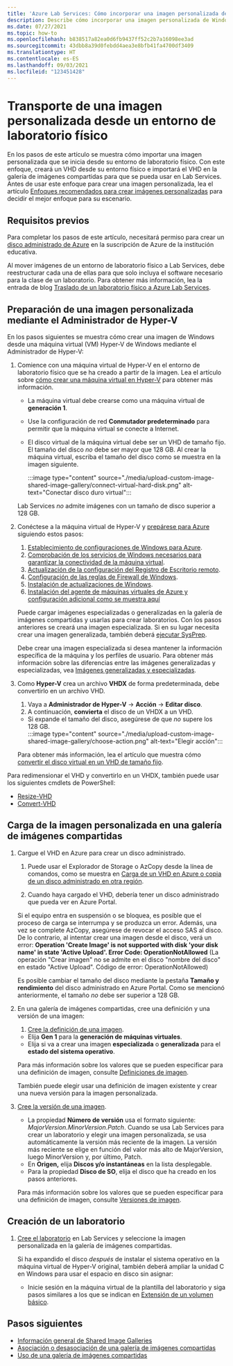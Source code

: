 ```yaml
---
title: 'Azure Lab Services: Cómo incorporar una imagen personalizada de Windows desde el entorno de laboratorio físico'
description: Describe cómo incorporar una imagen personalizada de Windows desde el entorno de laboratorio físico.
ms.date: 07/27/2021
ms.topic: how-to
ms.openlocfilehash: b838517a82ea0d6fb9437ff52c2b7a16098ee3ad
ms.sourcegitcommit: 43dbb8a39d0febdd4aea3e8bfb41fa4700df3409
ms.translationtype: HT
ms.contentlocale: es-ES
ms.lasthandoff: 09/03/2021
ms.locfileid: "123451428"
---
```

# <a name="bring-a-windows-custom-image-from-a-physical-lab-environment"></a>Transporte de una imagen personalizada desde un entorno de laboratorio físico

En los pasos de este artículo se muestra cómo importar una imagen personalizada que se inicia desde su entorno de laboratorio físico.  Con este enfoque, creará un VHD desde su entorno físico e importará el VHD en la galería de imágenes compartidas para que se pueda usar en Lab Services.  Antes de usar este enfoque para crear una imagen personalizada, lea el artículo [Enfoques recomendados para crear imágenes personalizadas](approaches-for-custom-image-creation.md) para decidir el mejor enfoque para su escenario.

## <a name="prerequisites"></a>Requisitos previos

Para completar los pasos de este artículo, necesitará permiso para crear un [disco administrado de Azure](../virtual-machines/managed-disks-overview.md) en la suscripción de Azure de la institución educativa.

Al mover imágenes de un entorno de laboratorio físico a Lab Services, debe reestructurar cada una de ellas para que solo incluya el software necesario para la clase de un laboratorio.  Para obtener más información, lea la entrada de blog [Traslado de un laboratorio físico a Azure Lab Services](https://techcommunity.microsoft.com/t5/azure-lab-services/moving-from-a-physical-lab-to-azure-lab-services/ba-p/1654931).

## <a name="prepare-a-custom-image-using-hyper-v-manager"></a>Preparación de una imagen personalizada mediante el Administrador de Hyper-V

En los pasos siguientes se muestra cómo crear una imagen de Windows desde una máquina virtual (VM) Hyper-V de Windows mediante el Administrador de Hyper-V:

1. Comience con una máquina virtual de Hyper-V en el entorno de laboratorio físico que se ha creado a partir de la imagen.  Lea el artículo sobre [cómo crear una máquina virtual en Hyper-V](/windows-server/virtualization/hyper-v/get-started/create-a-virtual-machine-in-hyper-v) para obtener más información.
    -   La máquina virtual debe crearse como una máquina virtual de **generación 1**.
    -   Use la configuración de red **Conmutador predeterminado** para permitir que la máquina virtual se conecte a Internet.
    -   El disco virtual de la máquina virtual debe ser un VHD de tamaño fijo.  El tamaño del disco *no* debe ser mayor que 128 GB. Al crear la máquina virtual, escriba el tamaño del disco como se muestra en la imagen siguiente.
       
        :::image type="content" source="./media/upload-custom-image-shared-image-gallery/connect-virtual-hard-disk.png" alt-text="Conectar disco duro virtual":::

    Lab Services *no* admite imágenes con un tamaño de disco superior a 128 GB. 
   
1. Conéctese a la máquina virtual de Hyper-V y [prepárese para Azure](../virtual-machines/windows/prepare-for-upload-vhd-image.md) siguiendo estos pasos:
    1. [Establecimiento de configuraciones de Windows para Azure](../virtual-machines/windows/prepare-for-upload-vhd-image.md#set-windows-configurations-for-azure).
    1. [Comprobación de los servicios de Windows necesarios para garantizar la conectividad de la máquina virtual](../virtual-machines/windows/prepare-for-upload-vhd-image.md#check-the-windows-services).
    1. [Actualización de la configuración del Registro de Escritorio remoto](../virtual-machines/windows/prepare-for-upload-vhd-image.md#update-remote-desktop-registry-settings).
    1. [Configuración de las reglas de Firewall de Windows](../virtual-machines/windows/prepare-for-upload-vhd-image.md#configure-windows-firewall-rules).
    1. [Instalación de actualizaciones de Windows](../virtual-machines/windows/prepare-for-upload-vhd-image.md).
    1. [Instalación del agente de máquinas virtuales de Azure y configuración adicional como se muestra aquí](../virtual-machines/windows/prepare-for-upload-vhd-image.md#complete-the-recommended-configurations) 
        
    Puede cargar imágenes especializadas o generalizadas en la galería de imágenes compartidas y usarlas para crear laboratorios.  Con los pasos anteriores se creará una imagen especializada. Si en su lugar necesita crear una imagen generalizada, también deberá [ejecutar SysPrep](../virtual-machines/windows/prepare-for-upload-vhd-image.md#determine-when-to-use-sysprep).  

    Debe crear una imagen especializada si desea mantener la información específica de la máquina y los perfiles de usuario.  Para obtener más información sobre las diferencias entre las imágenes generalizadas y especializadas, vea [Imágenes generalizadas y especializadas](../virtual-machines/shared-image-galleries.md#generalized-and-specialized-images).

1. Como **Hyper-V** crea un archivo **VHDX** de forma predeterminada, debe convertirlo en un archivo VHD.
    1. Vaya a **Administrador de Hyper-V** -> **Acción** -> **Editar disco**.
    1. A continuación, **convierta** el disco de un VHDX a un VHD.  
     - Si expande el tamaño del disco, asegúrese de que *no* supere los 128 GB.        
        :::image type="content" source="./media/upload-custom-image-shared-image-gallery/choose-action.png" alt-text="Elegir acción":::   

    Para obtener más información, lea el artículo que muestra cómo [convertir el disco virtual en un VHD de tamaño fijo](../virtual-machines/windows/prepare-for-upload-vhd-image.md#convert-the-virtual-disk-to-a-fixed-size-vhd).

Para redimensionar el VHD y convertirlo en un VHDX, también puede usar los siguientes cmdlets de PowerShell:
- [Resize-VHD](/powershell/module/hyper-v/resize-vhd?view=windowsserver2019-ps)
- [Convert-VHD](/powershell/module/hyper-v/convert-vhd?view=windowsserver2019-ps)

## <a name="upload-the-custom-image-to-a-shared-image-gallery"></a>Carga de la imagen personalizada en una galería de imágenes compartidas

1. Cargue el VHD en Azure para crear un disco administrado.
    1. Puede usar el Explorador de Storage o AzCopy desde la línea de comandos, como se muestra en [Carga de un VHD en Azure o copia de un disco administrado en otra región](../virtual-machines/windows/disks-upload-vhd-to-managed-disk-powershell.md).        

    1. Cuando haya cargado el VHD, debería tener un disco administrado que pueda ver en Azure Portal. 
    
    Si el equipo entra en suspensión o se bloquea, es posible que el proceso de carga se interrumpa y se produzca un error.  Además, una vez se complete AzCopy, asegúrese de revocar el acceso SAS al disco.  De lo contrario, al intentar crear una imagen desde el disco, verá un error: **Operation 'Create Image' is not supported with disk 'your disk name' in state 'Active Upload'.  Error Code: OperationNotAllowed** (La operación "Crear imagen" no se admite en el disco "nombre del disco" en estado "Active Upload". Código de error: OperationNotAllowed)
    
    Es posible cambiar el tamaño del disco mediante la pestaña **Tamaño y rendimiento** del disco administrado en Azure Portal. Como se mencionó anteriormente, el tamaño *no* debe ser superior a 128 GB.

1. En una galería de imágenes compartidas, cree una definición y una versión de una imagen:
    1. [Cree la definición de una imagen](../virtual-machines/image-version.md).  
     - Elija **Gen 1** para la **generación de máquinas virtuales**.
     - Elija si va a crear una imagen **especializada** o **generalizada** para el **estado del sistema operativo**.
     
    Para más información sobre los valores que se pueden especificar para una definición de imagen, consulte [Definiciones de imagen](../virtual-machines/shared-image-galleries.md#image-definitions). 
    
    También puede elegir usar una definición de imagen existente y crear una nueva versión para la imagen personalizada.
    
1. [Cree la versión de una imagen](../virtual-machines/image-version.md).
    - La propiedad **Número de versión** usa el formato siguiente: *MajorVersion.MinorVersion.Patch*.   Cuando se usa Lab Services para crear un laboratorio y elegir una imagen personalizada, se usa automáticamente la versión más reciente de la imagen.  La versión más reciente se elige en función del valor más alto de MajorVersion, luego MinorVersion y, por último, Patch.
    - En **Origen,** elija **Discos y/o instantáneas** en la lista desplegable.
    - Para la propiedad **Disco de SO**, elija el disco que ha creado en los pasos anteriores.
    
    Para más información sobre los valores que se pueden especificar para una definición de imagen, consulte [Versiones de imagen](../virtual-machines/shared-image-galleries.md#image-versions). 

## <a name="create-a-lab"></a>Creación de un laboratorio

1. [Cree el laboratorio](tutorial-setup-classroom-lab.md) en Lab Services y seleccione la imagen personalizada en la galería de imágenes compartidas.

    Si ha expandido el disco *después* de instalar el sistema operativo en la máquina virtual de Hyper-V original, también deberá ampliar la unidad C en Windows para usar el espacio en disco sin asignar:      
    - Inicie sesión en la máquina virtual de la plantilla del laboratorio y siga pasos similares a los que se indican en [Extensión de un volumen básico](/windows-server/storage/disk-management/extend-a-basic-volume).

## <a name="next-steps"></a>Pasos siguientes

* [Información general de Shared Image Galleries](../virtual-machines/shared-image-galleries.md)
* [Asociación o desasociación de una galería de imágenes compartidas](how-to-attach-detach-shared-image-gallery.md)
* [Uso de una galería de imágenes compartidas](how-to-use-shared-image-gallery.md)
